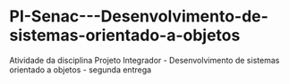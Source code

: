 # PI-Senac---Desenvolvimento-de-sistemas-orientado-a-objetos
Atividade da disciplina Projeto Integrador - Desenvolvimento de sistemas orientado a objetos - segunda entrega
